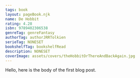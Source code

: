 ```yaml
---
tags: book
layout: pageBook.njk
name: De Hobbit
rating: 4.28
isbn: 9789402306538
genreTag: genreFantasy
authorTag: authorJRRTolkien
serieTag: NONESET
bookshelfTag: bookshelfRead
description: NONESET
coverImage: assets/covers/theHobbitOrThereAndBackAgain.jpg
---
```


Hello, here is the body of the first blog post.